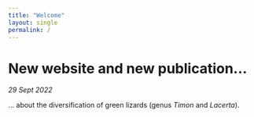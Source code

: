 ```yaml
---
title: "Welcome"
layout: single
permalink: /
---
```


<h1> New website and new publication... </h1>
<span style="style="background: #6B6B6B;"font-size: 20%"><i>29 Sept 2022</i>
 
... about the diversification of green lizards (genus <i>Timon</i> and <i>Lacerta</i>). 
